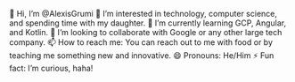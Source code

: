 👋 Hi, I’m @AlexisGrumi
👀 I’m interested in technology, computer science, and spending time with my daughter.
🌱 I’m currently learning GCP, Angular, and Kotlin.
💞️ I’m looking to collaborate with Google or any other large tech company.
📫 How to reach me: You can reach out to me with food or by teaching me something new and innovative.
😄 Pronouns: He/Him
⚡ Fun fact: I’m curious, haha!
